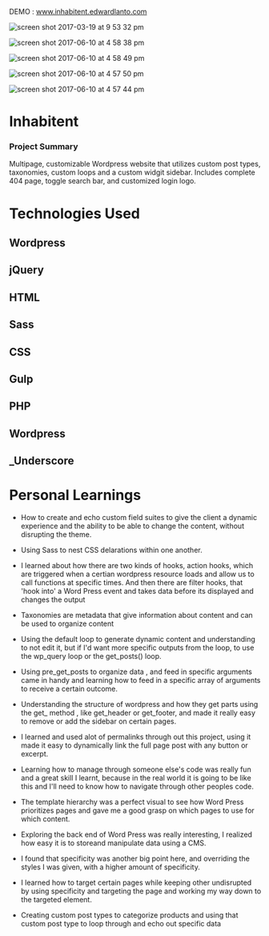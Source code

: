 DEMO : www.inhabitent.edwardlanto.com


![screen shot 2017-03-19 at 9 53 32 pm](https://cloud.githubusercontent.com/assets/20784807/24088998/8e21b476-0cee-11e7-9f17-43f0fbb84ea7.png)

![screen shot 2017-06-10 at 4 58 38 pm](https://user-images.githubusercontent.com/20784807/27007169-597eccf8-4dfe-11e7-8c3d-d0cd44024839.png)

![screen shot 2017-06-10 at 4 58 49 pm](https://user-images.githubusercontent.com/20784807/27007171-6139f0bc-4dfe-11e7-9517-db5b44132d3f.png)

![screen shot 2017-06-10 at 4 57 50 pm](https://user-images.githubusercontent.com/20784807/27007174-6a8874a4-4dfe-11e7-934c-95c0488e2181.png)

![screen shot 2017-06-10 at 4 57 44 pm](https://user-images.githubusercontent.com/20784807/27007175-7831daa0-4dfe-11e7-8a45-4410b4471128.png)

# Inhabitent #

### Project Summary ###

  Multipage, customizable Wordpress website that utilizes custom post types, taxonomies, custom loops and a custom widgit sidebar. Includes complete 404 page, toggle search bar, and customized login logo.


# Technologies Used 
## Wordpress
## jQuery
## HTML
## Sass
## CSS
## Gulp
## PHP
## Wordpress
## _Underscore

# Personal Learnings

* How to create  and echo custom field suites to give the client a dynamic experience and the ability to be able to change the content, without disrupting the theme.

* Using Sass to nest CSS delarations within one another.

* I learned about how there are two kinds of hooks, action hooks, which are triggered when a certian wordpress resource loads and allow us to call functions at specific times. And then there are filter hooks, that 'hook into' a Word Press event and takes data before its displayed and changes the output

* Taxonomies are metadata that give information about content and can be used to organize content

* Using the default loop to generate dynamic content and understanding to not edit it, but if I'd want more specific outputs from the loop, to use the wp_query loop or the get_posts() loop.

* Using pre_get_posts to organize data , and feed in specific arguments came in handy and learning how to feed in a specific array of arguments to receive a certain outcome.

* Understanding the structure of wordpress and how they get parts using the get_ method , like get_header or get_footer, and made it really easy to remove or add the sidebar on certain pages.

* I learned and used alot of permalinks through out this project, using it made it easy to dynamically link the full page post with any button or excerpt.

* Learning how to manage through someone else's code was really fun and a great skill I learnt, because in the real world it is going to be like this and I'll need to know how to navigate through other peoples code.

* The template hierarchy was a perfect visual to see how Word Press prioritizes pages and gave me a good grasp on which pages to use for which content.

* Exploring the back end of Word Press was really interesting, I realized how easy it is to storeand manipulate data using a CMS.

* I found that specificity was another big point here, and overriding the styles I was given, with a higher amount of specificity.

* I learned how to target certain pages while keeping other undisrupted by using specificity and targeting the page and working my way down to the targeted element.

* Creating custom post types to categorize products and using that custom post type to loop through and echo out specific data



